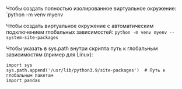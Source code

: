 
Чтобы создать полностью изолированное виртуальное окружение:
`python -m venv myenv

Чтобы создать виртуальное окружение с автоматическим подключением глобальных зависимостей:
`python -m venv myenv --system-site-packages`

Чтобы указать в sys.path внутри скрипта путь к глобальным зависимостям (пример для Linux):
```
import sys
sys.path.append('/usr/lib/python3.9/site-packages')  # Путь к глобальным пакетам
import pandas
```